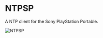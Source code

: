 # NTPSP
A NTP client for the Sony PlayStation Portable.

<p>
  <img src="https://i.imgur.com/rjIhyii.png" alt="NTPSP"/>
</p>





